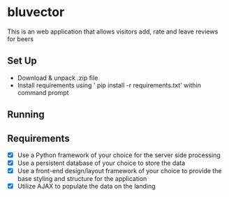 # bluvector

This is an web application that allows visitors add, rate and leave reviews for beers
## Set Up
- Download & unpack .zip file
- Install requirements using '​ pip install -r requirements.txt' within command prompt
## Running

## Requirements
- [x] Use a Python framework of your choice for the server side processing
- [x] Use a persistent database of your choice to store the data
- [x] Use a front-end design/layout framework of your choice to provide the base styling and
structure for the application
- [x] Utilize AJAX to populate the data on the landing
